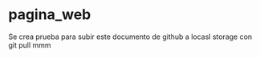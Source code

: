 # pagina_web


Se crea prueba para subir este documento de github a locasl storage con git pull mmm

